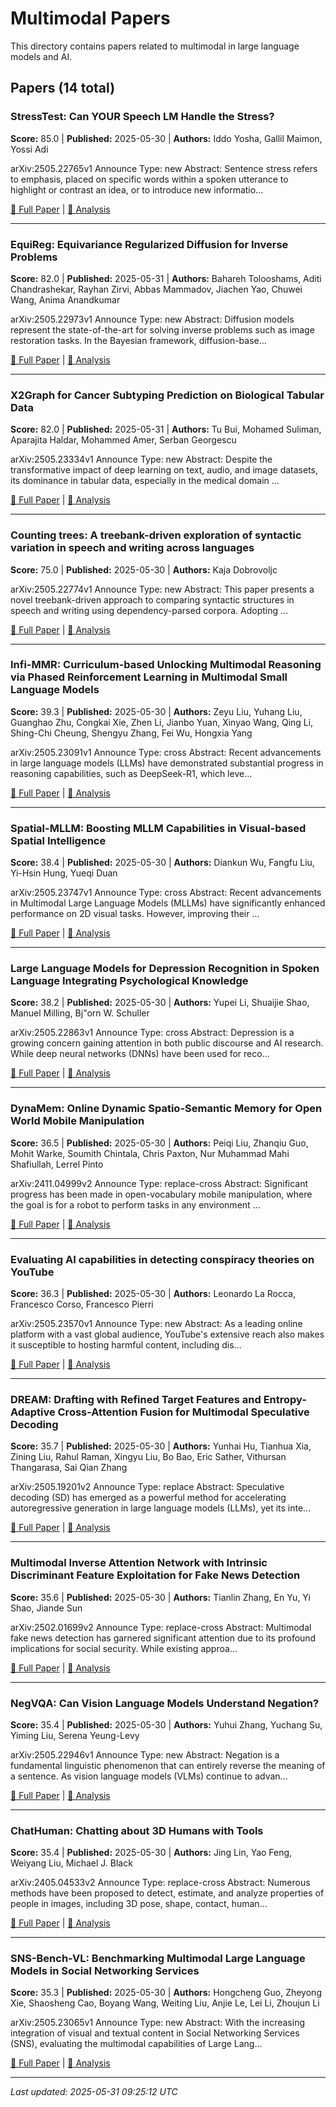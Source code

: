 # Multimodal Papers

This directory contains papers related to multimodal in large language models and AI.

## Papers (14 total)

### StressTest: Can YOUR Speech LM Handle the Stress?

**Score:** 85.0 | **Published:** 2025-05-30 | **Authors:** Iddo Yosha, Gallil Maimon, Yossi Adi

arXiv:2505.22765v1 Announce Type: new 
Abstract: Sentence stress refers to emphasis, placed on specific words within a spoken utterance to highlight or contrast an idea, or to introduce new informatio...

[📄 Full Paper](https://arxiv.org/abs/2505.22765) | [📝 Analysis](365b2cf7b09dc05260354b107db1cc13.md)

---

### EquiReg: Equivariance Regularized Diffusion for Inverse Problems

**Score:** 82.0 | **Published:** 2025-05-31 | **Authors:** Bahareh Tolooshams, Aditi Chandrashekar, Rayhan Zirvi, Abbas Mammadov, Jiachen Yao, Chuwei Wang, Anima Anandkumar

arXiv:2505.22973v1 Announce Type: new 
Abstract: Diffusion models represent the state-of-the-art for solving inverse problems such as image restoration tasks. In the Bayesian framework, diffusion-base...

[📄 Full Paper](https://arxiv.org/abs/2505.22973) | [📝 Analysis](317bd7622f26356a9f2e15be26bef881.md)

---

### X2Graph for Cancer Subtyping Prediction on Biological Tabular Data

**Score:** 82.0 | **Published:** 2025-05-31 | **Authors:** Tu Bui, Mohamed Suliman, Aparajita Haldar, Mohammed Amer, Serban Georgescu

arXiv:2505.23334v1 Announce Type: new 
Abstract: Despite the transformative impact of deep learning on text, audio, and image datasets, its dominance in tabular data, especially in the medical domain ...

[📄 Full Paper](https://arxiv.org/abs/2505.23334) | [📝 Analysis](1c12edc79938b3d499f57884f4e1394c.md)

---

### Counting trees: A treebank-driven exploration of syntactic variation in speech and writing across languages

**Score:** 75.0 | **Published:** 2025-05-30 | **Authors:** Kaja Dobrovoljc

arXiv:2505.22774v1 Announce Type: new 
Abstract: This paper presents a novel treebank-driven approach to comparing syntactic structures in speech and writing using dependency-parsed corpora. Adopting ...

[📄 Full Paper](https://arxiv.org/abs/2505.22774) | [📝 Analysis](c835662b34dfbf99859be3bb249390e7.md)

---

### Infi-MMR: Curriculum-based Unlocking Multimodal Reasoning via Phased Reinforcement Learning in Multimodal Small Language Models

**Score:** 39.3 | **Published:** 2025-05-30 | **Authors:** Zeyu Liu, Yuhang Liu, Guanghao Zhu, Congkai Xie, Zhen Li, Jianbo Yuan, Xinyao Wang, Qing Li, Shing-Chi Cheung, Shengyu Zhang, Fei Wu, Hongxia Yang

arXiv:2505.23091v1 Announce Type: cross 
Abstract: Recent advancements in large language models (LLMs) have demonstrated substantial progress in reasoning capabilities, such as DeepSeek-R1, which leve...

[📄 Full Paper](https://arxiv.org/abs/2505.23091) | [📝 Analysis](05ce0e52026665c736d0e3a0bb9a788e.md)

---

### Spatial-MLLM: Boosting MLLM Capabilities in Visual-based Spatial Intelligence

**Score:** 38.4 | **Published:** 2025-05-30 | **Authors:** Diankun Wu, Fangfu Liu, Yi-Hsin Hung, Yueqi Duan

arXiv:2505.23747v1 Announce Type: cross 
Abstract: Recent advancements in Multimodal Large Language Models (MLLMs) have significantly enhanced performance on 2D visual tasks. However, improving their ...

[📄 Full Paper](https://arxiv.org/abs/2505.23747) | [📝 Analysis](2417f664e7b087e0ddffe2e058fdcd38.md)

---

### Large Language Models for Depression Recognition in Spoken Language Integrating Psychological Knowledge

**Score:** 38.2 | **Published:** 2025-05-30 | **Authors:** Yupei Li, Shuaijie Shao, Manuel Milling, Bj\"orn W. Schuller

arXiv:2505.22863v1 Announce Type: cross 
Abstract: Depression is a growing concern gaining attention in both public discourse and AI research. While deep neural networks (DNNs) have been used for reco...

[📄 Full Paper](https://arxiv.org/abs/2505.22863) | [📝 Analysis](8a4b0a6960fb13dafacbf2d2ba9d50a3.md)

---

### DynaMem: Online Dynamic Spatio-Semantic Memory for Open World Mobile Manipulation

**Score:** 36.5 | **Published:** 2025-05-30 | **Authors:** Peiqi Liu, Zhanqiu Guo, Mohit Warke, Soumith Chintala, Chris Paxton, Nur Muhammad Mahi Shafiullah, Lerrel Pinto

arXiv:2411.04999v2 Announce Type: replace-cross 
Abstract: Significant progress has been made in open-vocabulary mobile manipulation, where the goal is for a robot to perform tasks in any environment ...

[📄 Full Paper](https://arxiv.org/abs/2411.04999) | [📝 Analysis](3f09e21e9fe79f9ac2e445d02b80316a.md)

---

### Evaluating AI capabilities in detecting conspiracy theories on YouTube

**Score:** 36.3 | **Published:** 2025-05-30 | **Authors:** Leonardo La Rocca, Francesco Corso, Francesco Pierri

arXiv:2505.23570v1 Announce Type: new 
Abstract: As a leading online platform with a vast global audience, YouTube's extensive reach also makes it susceptible to hosting harmful content, including dis...

[📄 Full Paper](https://arxiv.org/abs/2505.23570) | [📝 Analysis](c9216cbf489839931de472622f20568c.md)

---

### DREAM: Drafting with Refined Target Features and Entropy-Adaptive Cross-Attention Fusion for Multimodal Speculative Decoding

**Score:** 35.7 | **Published:** 2025-05-30 | **Authors:** Yunhai Hu, Tianhua Xia, Zining Liu, Rahul Raman, Xingyu Liu, Bo Bao, Eric Sather, Vithursan Thangarasa, Sai Qian Zhang

arXiv:2505.19201v2 Announce Type: replace 
Abstract: Speculative decoding (SD) has emerged as a powerful method for accelerating autoregressive generation in large language models (LLMs), yet its inte...

[📄 Full Paper](https://arxiv.org/abs/2505.19201) | [📝 Analysis](d6fe1f25d73e5303ee51477332d31ac3.md)

---

### Multimodal Inverse Attention Network with Intrinsic Discriminant Feature Exploitation for Fake News Detection

**Score:** 35.6 | **Published:** 2025-05-30 | **Authors:** Tianlin Zhang, En Yu, Yi Shao, Jiande Sun

arXiv:2502.01699v2 Announce Type: replace-cross 
Abstract: Multimodal fake news detection has garnered significant attention due to its profound implications for social security. While existing approa...

[📄 Full Paper](https://arxiv.org/abs/2502.01699) | [📝 Analysis](016168cb999774a40b95b80a17913841.md)

---

### NegVQA: Can Vision Language Models Understand Negation?

**Score:** 35.4 | **Published:** 2025-05-30 | **Authors:** Yuhui Zhang, Yuchang Su, Yiming Liu, Serena Yeung-Levy

arXiv:2505.22946v1 Announce Type: new 
Abstract: Negation is a fundamental linguistic phenomenon that can entirely reverse the meaning of a sentence. As vision language models (VLMs) continue to advan...

[📄 Full Paper](https://arxiv.org/abs/2505.22946) | [📝 Analysis](890ce665496dddcb50490905d7df1ed3.md)

---

### ChatHuman: Chatting about 3D Humans with Tools

**Score:** 35.4 | **Published:** 2025-05-30 | **Authors:** Jing Lin, Yao Feng, Weiyang Liu, Michael J. Black

arXiv:2405.04533v2 Announce Type: replace-cross 
Abstract: Numerous methods have been proposed to detect, estimate, and analyze properties of people in images, including 3D pose, shape, contact, human...

[📄 Full Paper](https://arxiv.org/abs/2405.04533) | [📝 Analysis](1a6242ce1941abf7469289cf8661872c.md)

---

### SNS-Bench-VL: Benchmarking Multimodal Large Language Models in Social Networking Services

**Score:** 35.3 | **Published:** 2025-05-30 | **Authors:** Hongcheng Guo, Zheyong Xie, Shaosheng Cao, Boyang Wang, Weiting Liu, Anjie Le, Lei Li, Zhoujun Li

arXiv:2505.23065v1 Announce Type: new 
Abstract: With the increasing integration of visual and textual content in Social Networking Services (SNS), evaluating the multimodal capabilities of Large Lang...

[📄 Full Paper](https://arxiv.org/abs/2505.23065) | [📝 Analysis](fe48af221481590ede16e6c1febba56b.md)

---


*Last updated: 2025-05-31 09:25:12 UTC*
